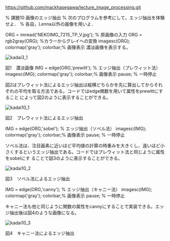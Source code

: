 https://github.com/mackhasegawa/lecture_image_processing.git

% 課題10 画像のエッジ抽出 
% 次のプログラムを参考にして，エッジ抽出を体験せよ．
% 各自，Lenna以外の画像を用いよ．

ORG = imread('NEKOIMG_7215_TP_V.jpg'); % 原画像の入力
ORG = rgb2gray(ORG); %カラーからグレイへの変換
imagesc(ORG); colormap('gray'); colorbar;% 画像表示
濃淡画像を表示する。

![kadai3_1](https://user-images.githubusercontent.com/28531844/28506783-b8519ce2-7068-11e7-92ac-73c76c096000.png)

図1　濃淡画像
IMG = edge(ORG,'prewitt'); % エッジ抽出（プレウィット法）
imagesc(IMG); colormap('gray'); colorbar;% 画像表示
pause; % 一時停止

図2はプレウィット法によるエッジ抽出は縦横どちらかを先に算出してからそれぞれの平均を取る方法である。コードではedge関数を用いて属性をprewittにすること
によって図2のように表示することができる。

![kadai10_1](https://user-images.githubusercontent.com/28531844/28506608-8e1fb388-7067-11e7-9ba9-0420f5b34e4c.png)

図2　プレウィット法によるエッジ抽出

IMG = edge(ORG,'sobel'); % エッジ抽出（ソベル法）
imagesc(IMG); colormap('gray'); colorbar;% 画像表示
pause; % 一時停止

ソベル法は、注目画素に近いほど平均値の計算の時重みを大きくし、遠いほど小さくするというエッジ抽出である。コードではプレウィット法と同じように属性をsobelにす
ることで図3のように表示することができる。

![kadai10_2](https://user-images.githubusercontent.com/28531844/28506609-8e20315a-7067-11e7-95f6-787a349c778b.png)

図3　ソベル法によるエッジ抽出

IMG = edge(ORG,'canny'); % エッジ抽出（キャニー法）
imagesc(IMG); colormap('gray'); colorbar;% 画像表示
pause; % 一時停止

キャニー法も他と同じように関数の属性をcannyにすることで実装できる。エッジ抽出後は図4のような画像になる。

![kadai10_3](https://user-images.githubusercontent.com/28531844/28506610-8e221c22-7067-11e7-8b92-ca5d13314685.png)

図4　キャニー法によるエッジ抽出

